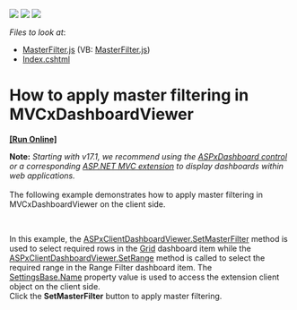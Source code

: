 <!-- default badges list -->
![](https://img.shields.io/endpoint?url=https://codecentral.devexpress.com/api/v1/VersionRange/128579266/15.1.7%2B)
[![](https://img.shields.io/badge/Open_in_DevExpress_Support_Center-FF7200?style=flat-square&logo=DevExpress&logoColor=white)](https://supportcenter.devexpress.com/ticket/details/T134636)
[![](https://img.shields.io/badge/📖_How_to_use_DevExpress_Examples-e9f6fc?style=flat-square)](https://docs.devexpress.com/GeneralInformation/403183)
<!-- default badges end -->
<!-- default file list -->
*Files to look at*:

* [MasterFilter.js](./CS/Dashboard_SetMasterFilter_MVC/Scripts/MasterFilter.js) (VB: [MasterFilter.js](./VB/Dashboard_SetMasterFilter_MVC/Scripts/MasterFilter.js))
* [Index.cshtml](./CS/Dashboard_SetMasterFilter_MVC/Views/Home/Index.cshtml)
<!-- default file list end -->
# How to apply master filtering in MVCxDashboardViewer
<!-- run online -->
**[[Run Online]](https://codecentral.devexpress.com/t134636/)**
<!-- run online end -->


<p><strong>Note:</strong> <em>Starting with v17.1, we recommend using the <a href="https://documentation.devexpress.com/Dashboard/CustomDocument16976.aspx">ASPxDashboard control</a> or a corresponding <a href="https://documentation.devexpress.com/Dashboard/CustomDocument16977.aspx">ASP.NET MVC extension</a> to display dashboards within web applications.</em><br><br>The following example demonstrates how to apply master filtering in MVCxDashboardViewer on the client side.</p>
<br>
<p>In this example, the <a href="http://documentation.devexpress.com/#Dashboard/DevExpressDashboardWebScriptsASPxClientDashboardViewer_SetMasterFiltertopic">ASPxClientDashboardViewer.SetMasterFilter</a> method is used to select required rows in the <a href="https://documentation.devexpress.com/#Dashboard/CustomDocument15150">Grid</a> dashboard item while the <a href="https://documentation.devexpress.com/#Dashboard/DevExpressDashboardWebScriptsASPxClientDashboardViewer_SetRangetopic">ASPxClientDashboardViewer.SetRange</a> method is called to select the required range in the Range Filter dashboard item. The <a href="https://documentation.devexpress.com/#AspNet/DevExpressWebMvcSettingsBase_Nametopic">SettingsBase.Name</a> property value is used to access the extension client object on the client side.<br>Click the <strong>SetMasterFilter</strong> button to apply master filtering.</p>

<br/>


